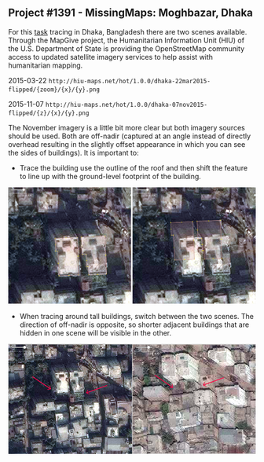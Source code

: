## Project \#1391 - MissingMaps: Moghbazar, Dhaka

For this [task](http://tasks.hotosm.org/project/1391) tracing in Dhaka, Bangladesh there are two scenes available. Through the MapGive project, the Humanitarian Information Unit (HIU) of the U.S. Department of State is providing the OpenStreetMap community access to updated satellite imagery services to help assist with humanitarian mapping.

2015-03-22 `http://hiu-maps.net/hot/1.0.0/dhaka-22mar2015-flipped/{zoom}/{x}/{y}.png`

2015-11-07 `http://hiu-maps.net/hot/1.0.0/dhaka-07nov2015-flipped/{z}/{x}/{y}.png`

The November imagery is a little bit more clear but both imagery sources should be used. Both are off-nadir (captured at an angle instead of directly overhead resulting in the slightly offset appearance in which you can see the sides of buildings). It is important to:

- Trace the building use the outline of the roof and then shift the feature to line up with the ground-level footprint of the building.

![](https://raw.githubusercontent.com/AmericanRedCross/workflows/master/images/moghbazar-tracing-guide/off-nadir-correction.png)

- When tracing around tall buildings, switch between the two scenes. The direction of off-nadir is opposite, so shorter adjacent buildings that are hidden in one scene will be visible in the other.

![](https://raw.githubusercontent.com/AmericanRedCross/workflows/master/images/moghbazar-tracing-guide/off-nadir-compare.png)
